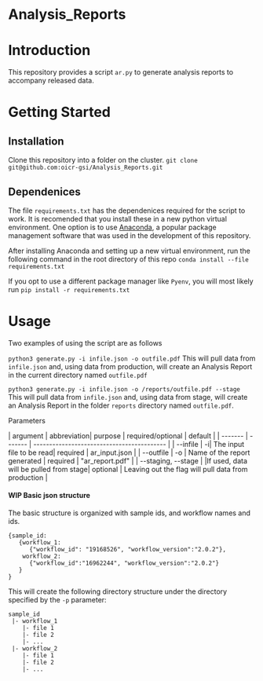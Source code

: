 # Analysis_Reports

# Introduction #
This repository provides a script `ar.py` to generate analysis reports to accompany released data.


# Getting Started #

## Installation ##

Clone this repository into a folder on the cluster.
```git clone git@github.com:oicr-gsi/Analysis_Reports.git```

## Dependenices ##

The file `requirements.txt` has the dependenices required for the script to work. It is recomended that you install these in a new python virtual environment. One option is to use [Anaconda](https://www.anaconda.com/), a popular package management software that was used in the development of this repository. 

After installing Anaconda and setting up a new virtual environment, run the following command in the root directory of this repo
```conda install --file requirements.txt```

If you opt to use a different package manager like `Pyenv`, you will most likely run 
```pip install -r requirements.txt```

# Usage #

Two examples of using the script are as follows

``python3 generate.py -i infile.json -o outfile.pdf``
This will pull data from `infile.json` and, using data from production, will create an Analysis Report in the current directory named `outfile.pdf`

``python3 generate.py -i infile.json -o /reports/outfile.pdf --stage``
This will pull data from `infile.json` and, using data from stage, will create an Analysis Report in the folder `reports` directory named `outfile.pdf`.

Parameters

| argument | abbreviation| purpose | required/optional | default                                   |
| ------- | ------- | ------------------------------------------ |
| --infile | -i| The input file to be read| required | ar_input.json |
| --outfile | -o | Name of the report generated | required | "ar_report.pdf"  |
| --staging, --stage | |If used, data will be pulled from stage| optional | Leaving out the flag will pull data from production |



#### WIP Basic json structure ####

The basic structure is organized with sample ids, and workflow names and ids.

```
{sample_id:
   {workflow_1:
      {"workflow_id": "19168526", "workflow_version":"2.0.2"},
    workflow_2:
      {"workflow_id":"16962244", "workflow_version":"2.0.2"}
   }
}
```

This will create the following directory structure under the directory specified by the `-p` parameter:

```
sample_id
 |- workflow_1
    |- file 1
    |- file 2
    |- ...
 |- workflow_2
    |- file 1
    |- file 2
    |- ...
```
